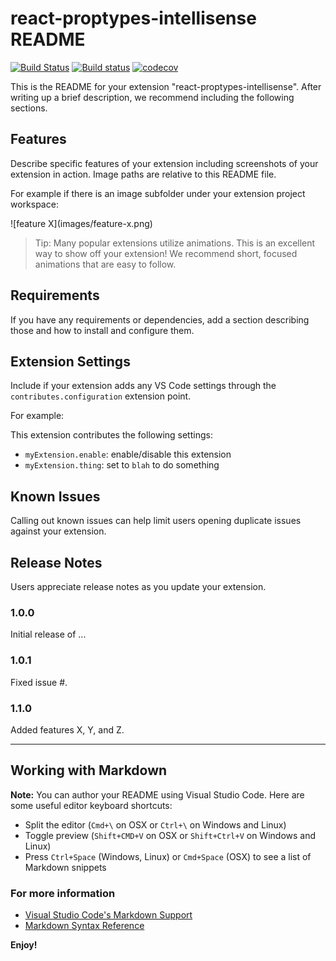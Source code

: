 # react-proptypes-intellisense README

[![Build Status](https://travis-ci.org/of-human-bondage/react-proptypes-intellisense.svg?branch=master)](https://travis-ci.org/of-human-bondage/react-proptypes-intellisense) [![Build status](https://ci.appveyor.com/api/projects/status/gxr50is52835550r?svg=true)](https://ci.appveyor.com/project/tempora-mutantur/react-proptypes-intellisense) [![codecov](https://codecov.io/gh/of-human-bondage/react-proptypes-intellisense/branch/master/graph/badge.svg)](https://codecov.io/gh/of-human-bondage/react-proptypes-intellisense)


This is the README for your extension "react-proptypes-intellisense". After writing up a brief description, we recommend including the following sections.

## Features

Describe specific features of your extension including screenshots of your extension in action. Image paths are relative to this README file.

For example if there is an image subfolder under your extension project workspace:

\!\[feature X\]\(images/feature-x.png\)

> Tip: Many popular extensions utilize animations. This is an excellent way to show off your extension! We recommend short, focused animations that are easy to follow.

## Requirements

If you have any requirements or dependencies, add a section describing those and how to install and configure them.

## Extension Settings

Include if your extension adds any VS Code settings through the `contributes.configuration` extension point.

For example:

This extension contributes the following settings:

* `myExtension.enable`: enable/disable this extension
* `myExtension.thing`: set to `blah` to do something

## Known Issues

Calling out known issues can help limit users opening duplicate issues against your extension.

## Release Notes

Users appreciate release notes as you update your extension.

### 1.0.0

Initial release of ...

### 1.0.1

Fixed issue #.

### 1.1.0

Added features X, Y, and Z.

-----------------------------------------------------------------------------------------------------------

## Working with Markdown

**Note:** You can author your README using Visual Studio Code.  Here are some useful editor keyboard shortcuts:

* Split the editor (`Cmd+\` on OSX or `Ctrl+\` on Windows and Linux)
* Toggle preview (`Shift+CMD+V` on OSX or `Shift+Ctrl+V` on Windows and Linux)
* Press `Ctrl+Space` (Windows, Linux) or `Cmd+Space` (OSX) to see a list of Markdown snippets

### For more information

* [Visual Studio Code's Markdown Support](http://code.visualstudio.com/docs/languages/markdown)
* [Markdown Syntax Reference](https://help.github.com/articles/markdown-basics/)

**Enjoy!**